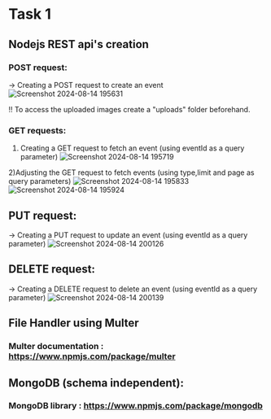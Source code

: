 # Task 1

## Nodejs REST api's creation

### POST request:

-> Creating a POST request to create an event 
![Screenshot 2024-08-14 195631](https://github.com/user-attachments/assets/8721eeb0-f2c6-4fb8-9766-a9d11d044c28)

!! To access the uploaded images create a "uploads" folder beforehand. 

### GET requests:

1) Creating a GET request to fetch an event (using eventId as a query parameter)
![Screenshot 2024-08-14 195719](https://github.com/user-attachments/assets/c2b2e450-f3a8-4947-a632-6c03d9aa1fbd)

2)Adjusting the GET request to fetch events (using type,limit and page as query parameters)
![Screenshot 2024-08-14 195833](https://github.com/user-attachments/assets/586d9067-b7dc-4b5f-a127-9c0bacbfbdd7)
![Screenshot 2024-08-14 195924](https://github.com/user-attachments/assets/e61eec8f-f953-4582-9a6b-d4f9021a152d)

## PUT request:

-> Creating a PUT request to update an event (using eventId as a query parameter)
![Screenshot 2024-08-14 200126](https://github.com/user-attachments/assets/837318f7-8d6a-44ef-b0e4-046390c26c00)

## DELETE  request:

-> Creating a DELETE request to delete an event (using eventId as a query parameter)
![Screenshot 2024-08-14 200139](https://github.com/user-attachments/assets/928c5f9b-589d-42b4-ab22-f3d7eaaca021)

## File Handler using Multer

### Multer documentation : https://www.npmjs.com/package/multer

## MongoDB (schema independent):

### MongoDB library : https://www.npmjs.com/package/mongodb
